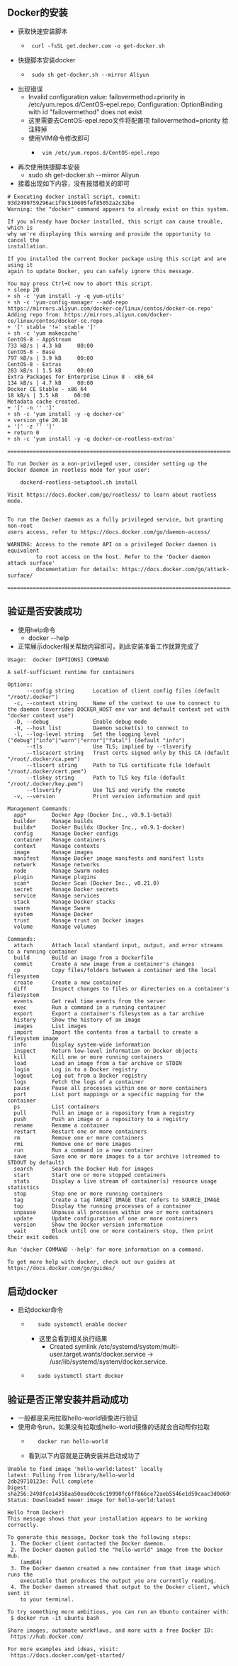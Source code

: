 ## Docker的安装

- 获取快速安装脚本
  - ```text
     curl -fsSL get.docker.com -o get-docker.sh
    ```
- 快捷脚本安装docker
  - ```text
     sudo sh get-docker.sh --mirror Aliyun
    ```
- 出现错误
  - Invalid configuration value: failovermethod=priority in /etc/yum.repos.d/CentOS-epel.repo; Configuration: OptionBinding with id "failovermethod" does not exist
  - 这里需要去CentOS-epel.repo文件将配置项 failovermethod=priority 给注释掉
  - 使用VIM命令修改即可
    - ```text
       vim /etc/yum.repos.d/CentOS-epel.repo
      ```
- 再次使用快捷脚本安装
  - sudo sh get-docker.sh --mirror Aliyun
- 接着出现如下内容，没有报错相关的即可

```text
# Executing docker install script, commit: 93d2499759296ac1f9c510605fef85052a2c32be
Warning: the "docker" command appears to already exist on this system.

If you already have Docker installed, this script can cause trouble, which is
why we're displaying this warning and provide the opportunity to cancel the
installation.

If you installed the current Docker package using this script and are using it
again to update Docker, you can safely ignore this message.

You may press Ctrl+C now to abort this script.
+ sleep 20
+ sh -c 'yum install -y -q yum-utils'
+ sh -c 'yum-config-manager --add-repo https://mirrors.aliyun.com/docker-ce/linux/centos/docker-ce.repo'
Adding repo from: https://mirrors.aliyun.com/docker-ce/linux/centos/docker-ce.repo
+ '[' stable '!=' stable ']'
+ sh -c 'yum makecache'
CentOS-8 - AppStream                                                                                                                                                                                     733 kB/s | 4.3 kB     00:00  
CentOS-8 - Base                                                                                                                                                                                          797 kB/s | 3.9 kB     00:00  
CentOS-8 - Extras                                                                                                                                                                                        283 kB/s | 1.5 kB     00:00  
Extra Packages for Enterprise Linux 8 - x86_64                                                                                                                                                           134 kB/s | 4.7 kB     00:00  
Docker CE Stable - x86_64                                                                                                                                                                                 18 kB/s | 3.5 kB     00:00  
Metadata cache created.
+ '[' -n '' ']'
+ sh -c 'yum install -y -q docker-ce'
+ version_gte 20.10
+ '[' -z '' ']'
+ return 0
+ sh -c 'yum install -y -q docker-ce-rootless-extras'

================================================================================

To run Docker as a non-privileged user, consider setting up the
Docker daemon in rootless mode for your user:

    dockerd-rootless-setuptool.sh install

Visit https://docs.docker.com/go/rootless/ to learn about rootless mode.


To run the Docker daemon as a fully privileged service, but granting non-root
users access, refer to https://docs.docker.com/go/daemon-access/

WARNING: Access to the remote API on a privileged Docker daemon is equivalent
         to root access on the host. Refer to the 'Docker daemon attack surface'
         documentation for details: https://docs.docker.com/go/attack-surface/

================================================================================
```

## 验证是否安装成功

- 使用help命令
  - docker --help
- 正常展示docker相关帮助内容即可，到此安装准备工作就算完成了

```text
Usage:  docker [OPTIONS] COMMAND

A self-sufficient runtime for containers

Options:
      --config string      Location of client config files (default "/root/.docker")
  -c, --context string     Name of the context to use to connect to the daemon (overrides DOCKER_HOST env var and default context set with "docker context use")
  -D, --debug              Enable debug mode
  -H, --host list          Daemon socket(s) to connect to
  -l, --log-level string   Set the logging level ("debug"|"info"|"warn"|"error"|"fatal") (default "info")
      --tls                Use TLS; implied by --tlsverify
      --tlscacert string   Trust certs signed only by this CA (default "/root/.docker/ca.pem")
      --tlscert string     Path to TLS certificate file (default "/root/.docker/cert.pem")
      --tlskey string      Path to TLS key file (default "/root/.docker/key.pem")
      --tlsverify          Use TLS and verify the remote
  -v, --version            Print version information and quit

Management Commands:
  app*        Docker App (Docker Inc., v0.9.1-beta3)
  builder     Manage builds
  buildx*     Docker Buildx (Docker Inc., v0.9.1-docker)
  config      Manage Docker configs
  container   Manage containers
  context     Manage contexts
  image       Manage images
  manifest    Manage Docker image manifests and manifest lists
  network     Manage networks
  node        Manage Swarm nodes
  plugin      Manage plugins
  scan*       Docker Scan (Docker Inc., v0.21.0)
  secret      Manage Docker secrets
  service     Manage services
  stack       Manage Docker stacks
  swarm       Manage Swarm
  system      Manage Docker
  trust       Manage trust on Docker images
  volume      Manage volumes

Commands:
  attach      Attach local standard input, output, and error streams to a running container
  build       Build an image from a Dockerfile
  commit      Create a new image from a container's changes
  cp          Copy files/folders between a container and the local filesystem
  create      Create a new container
  diff        Inspect changes to files or directories on a container's filesystem
  events      Get real time events from the server
  exec        Run a command in a running container
  export      Export a container's filesystem as a tar archive
  history     Show the history of an image
  images      List images
  import      Import the contents from a tarball to create a filesystem image
  info        Display system-wide information
  inspect     Return low-level information on Docker objects
  kill        Kill one or more running containers
  load        Load an image from a tar archive or STDIN
  login       Log in to a Docker registry
  logout      Log out from a Docker registry
  logs        Fetch the logs of a container
  pause       Pause all processes within one or more containers
  port        List port mappings or a specific mapping for the container
  ps          List containers
  pull        Pull an image or a repository from a registry
  push        Push an image or a repository to a registry
  rename      Rename a container
  restart     Restart one or more containers
  rm          Remove one or more containers
  rmi         Remove one or more images
  run         Run a command in a new container
  save        Save one or more images to a tar archive (streamed to STDOUT by default)
  search      Search the Docker Hub for images
  start       Start one or more stopped containers
  stats       Display a live stream of container(s) resource usage statistics
  stop        Stop one or more running containers
  tag         Create a tag TARGET_IMAGE that refers to SOURCE_IMAGE
  top         Display the running processes of a container
  unpause     Unpause all processes within one or more containers
  update      Update configuration of one or more containers
  version     Show the Docker version information
  wait        Block until one or more containers stop, then print their exit codes

Run 'docker COMMAND --help' for more information on a command.

To get more help with docker, check out our guides at https://docs.docker.com/go/guides/
```


## 启动docker
- 启动docker命令
  - ```text
       sudo systemctl enable docker
    ```
    - 这里会看到相关执行结果
      - Created symlink /etc/systemd/system/multi-user.target.wants/docker.service → /usr/lib/systemd/system/docker.service.
  - ```text
       sudo systemctl start docker
    ```


## 验证是否正常安装并启动成功
- 一般都是采用拉取hello-world镜像进行验证
- 使用命令run，如果没有拉取或hello-world镜像的话就会自动帮你拉取
  - ```text
       docker run hello-world
    ```
  - 看到以下内容就是正确安装并启动成功了
  
```text
Unable to find image 'hello-world:latest' locally
latest: Pulling from library/hello-world
2db29710123e: Pull complete 
Digest: sha256:2498fce14358aa50ead0cc6c19990fc6ff866ce72aeb5546e1d59caac3d0d60f
Status: Downloaded newer image for hello-world:latest

Hello from Docker!
This message shows that your installation appears to be working correctly.

To generate this message, Docker took the following steps:
 1. The Docker client contacted the Docker daemon.
 2. The Docker daemon pulled the "hello-world" image from the Docker Hub.
    (amd64)
 3. The Docker daemon created a new container from that image which runs the
    executable that produces the output you are currently reading.
 4. The Docker daemon streamed that output to the Docker client, which sent it
    to your terminal.

To try something more ambitious, you can run an Ubuntu container with:
 $ docker run -it ubuntu bash

Share images, automate workflows, and more with a free Docker ID:
 https://hub.docker.com/

For more examples and ideas, visit:
 https://docs.docker.com/get-started/
```

